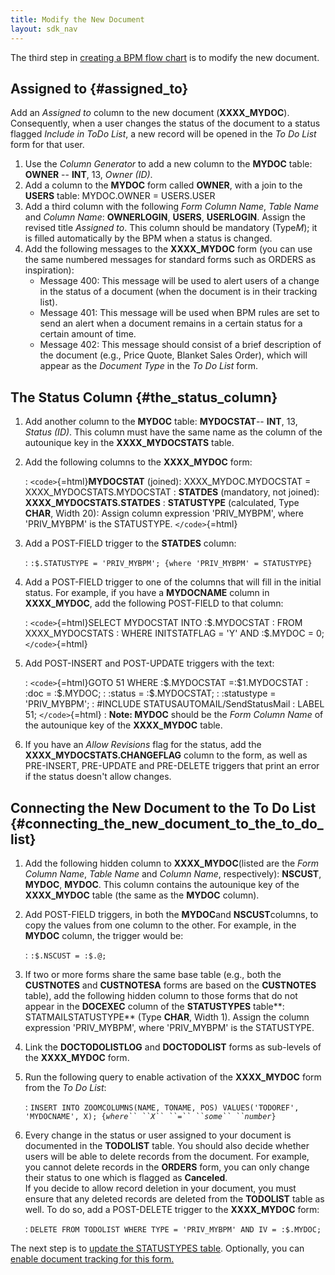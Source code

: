 ```yaml
---
title: Modify the New Document
layout: sdk_nav
---
```


The third step in [creating a BPM flow
chart](Creating_BPM_Flow_Charts "wikilink") is to modify the new
document.

## Assigned to {#assigned_to}

Add an *Assigned to* column to the new document (**XXXX_MYDOC**).
Consequently, when a user changes the status of the document to a status
flagged *Include in ToDo List*, a new record will be opened in the *To
Do List* form for that user.

1.  Use the *Column Generator* to add a new column to the **MYDOC**
    table: **OWNER** -- **INT**, 13, *Owner (ID)*.
2.  Add a column to the **MYDOC** form called **OWNER**, with a join to
    the **USERS** table: MYDOC.OWNER = USERS.USER
3.  Add a third column with the following *Form Column Name*, *Table
    Name* and *Column Name*: **OWNERLOGIN**, **USERS**, **USERLOGIN**.
    Assign the revised title *Assigned to*. This column should be
    mandatory (Type*M*); it is filled automatically by the BPM when a
    status is changed.
4.  Add the following messages to the **XXXX_MYDOC** form (you can use
    the same numbered messages for standard forms such as ORDERS as
    inspiration):
    -   Message 400: This message will be used to alert users of a
        change in the status of a document (when the document is in
        their tracking list).
    -   Message 401: This message will be used when BPM rules are set to
        send an alert when a document remains in a certain status for a
        certain amount of time.
    -   Message 402: This message should consist of a brief description
        of the document (e.g., Price Quote, Blanket Sales Order), which
        will appear as the *Document Type* in the *To Do List* form.

## The Status Column {#the_status_column}

1.  Add another column to the **MYDOC** table: **MYDOCSTAT**-- **INT**,
    13, *Status (ID)*. This column must have the same name as the column
    of the autounique key in the **XXXX_MYDOCSTATS** table.
2.  Add the following columns to the **XXXX_MYDOC** form:

    :   `<code>`{=html}**MYDOCSTAT** (joined): XXXX_MYDOC.MYDOCSTAT =
        XXXX_MYDOCSTATS.MYDOCSTAT
    :   **STATDES** (mandatory, not joined): **XXXX_MYDOCSTATS.STATDES**
    :   **STATUSTYPE** (calculated, Type **CHAR**, Width 20): Assign
        column expression \'PRIV_MYBPM\', where \'PRIV_MYBPM\' is the
        STATUSTYPE. `</code>`{=html}
3.  Add a POST-FIELD trigger to the **STATDES** column:

    :   `:$.STATUSTYPE = 'PRIV_MYBPM'; {where 'PRIV_MYBPM' = STATUSTYPE}`
4.  Add a POST-FIELD trigger to one of the columns that will fill in the
    initial status. For example, if you have a **MYDOCNAME** column in
    **XXXX_MYDOC**, add the following POST-FIELD to that column:

    :   `<code>`{=html}SELECT MYDOCSTAT INTO :\$.MYDOCSTAT
    :   FROM XXXX_MYDOCSTATS
    :   WHERE INITSTATFLAG = \'Y\' AND :\$.MYDOC = 0; `</code>`{=html}
5.  Add POST-INSERT and POST-UPDATE triggers with the text:

    :   `<code>`{=html}GOTO 51 WHERE :\$.MYDOCSTAT =:\$1.MYDOCSTAT
    :   :doc = :\$.MYDOC;
    :   :status = :\$.MYDOCSTAT;
    :   :statustype = \'PRIV_MYBPM\';
    :   #INCLUDE STATUSAUTOMAIL/SendStatusMail
    :   LABEL 51; `</code>`{=html}
    :   **Note: MYDOC** should be the *Form Column Name* of the
        autounique key of the **XXXX_MYDOC** table.
6.  If you have an *Allow Revisions* flag for the status, add the
    **XXXX_MYDOCSTATS.CHANGEFLAG** column to the form, as well as
    PRE-INSERT, PRE-UPDATE and PRE-DELETE triggers that print an error
    if the status doesn\'t allow changes.

## Connecting the New Document to the To Do List {#connecting_the_new_document_to_the_to_do_list}

1.  Add the following hidden column to **XXXX_MYDOC**(listed are the
    *Form Column Name*, *Table Name* and *Column Name*, respectively):
    **NSCUST**, **MYDOC**, **MYDOC**. This column contains the
    autounique key of the **XXXX_MYDOC** table (the same as the
    **MYDOC** column).
2.  Add POST-FIELD triggers, in both the **MYDOC**and **NSCUST**columns,
    to copy the values from one column to the other. For example, in the
    **MYDOC** column, the trigger would be:

    :   `:$.NSCUST = :$.@;`
3.  If two or more forms share the same base table (e.g., both the
    **CUSTNOTES** and **CUSTNOTESA** forms are based on the
    **CUSTNOTES** table), add the following hidden column to those forms
    that do not appear in the **DOCEXEC** column of the **STATUSTYPES**
    table**: STATMAILSTATUSTYPE** (Type **CHAR**, Width 1). Assign the
    column expression \'PRIV_MYBPM\', where \'PRIV_MYBPM\' is the
    STATUSTYPE.
4.  Link the **DOCTODOLISTLOG** and **DOCTODOLIST** forms as sub-levels
    of the **XXXX_MYDOC** form.
5.  Run the following query to enable activation of the **XXXX_MYDOC**
    form from the *To Do List*:

    :   `INSERT INTO ZOOMCOLUMNS(NAME, TONAME, POS) VALUES('TODOREF', 'MYDOCNAME', X); {`*`where`` ``X`` ``=`` ``some`` ``number`*`}`
6.  Every change in the status or user assigned to your document is
    documented in the **TODOLIST** table. You should also decide whether
    users will be able to delete records from the document. For example,
    you cannot delete records in the **ORDERS** form, you can only
    change their status to one which is flagged as **Canceled**.\
    If you decide to allow record deletion in your document, you must
    ensure that any deleted records are deleted from the **TODOLIST**
    table as well. To do so, add a POST-DELETE trigger to the
    **XXXX_MYDOC** form:

    :   `DELETE FROM TODOLIST WHERE TYPE = 'PRIV_MYBPM' AND IV = :$.MYDOC;`

The next step is to [update the STATUSTYPES
table](Updating_the_STATUSTYPES_Table "wikilink"). Optionally, you can
[enable document tracking for this
form.](Enabling_Document_Tracking "wikilink")
